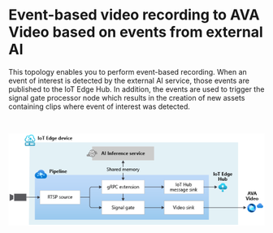 # Event-based video recording to AVA Video based on events from external AI

This topology enables you to perform event-based recording. When an event of interest is detected by the external AI service, those events are published to the IoT Edge Hub. In addition, the events are used to trigger the signal gate processor node which results in the creation of new assets containing clips where event of interest was detected.

<br>
<p align="center">
  <img src="./topology.png" title="Event-based video recording toAVA Video based on events from external AI"/>
</p>
<br>
